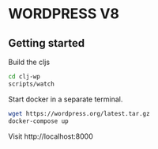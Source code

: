 # WORDPRESS V8

## Getting started

Build the cljs

```sh
cd clj-wp
scripts/watch
```

Start docker in a separate terminal.
```sh
wget https://wordpress.org/latest.tar.gz
docker-compose up
```

Visit http://localhost:8000
